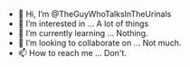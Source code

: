 - 👋 Hi, I’m @TheGuyWhoTalksInTheUrinals
- 👀 I’m interested in ... A lot of things
- 🌱 I’m currently learning ... Nothing.
- 💞️ I’m looking to collaborate on ... Not much.
- 📫 How to reach me ... Don't.

<!---
TheGuyWhoTalksInTheUrinals/TheGuyWhoTalksInTheUrinals is a ✨ special ✨ repository because its `README.md` (this file) appears on your GitHub profile.
You can click the Preview link to take a look at your changes.
--->
